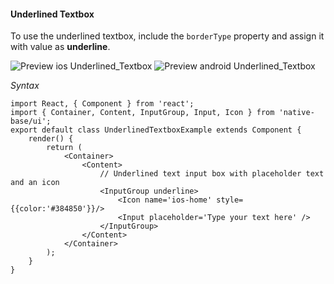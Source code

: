 #### Underlined Textbox

To use the underlined textbox, include the <code>borderType</code> property and assign it with value as **underline**.

![Preview ios Underlined_Textbox](https://github.com/GeekyAnts/NativeBase-KitchenSink/raw/master/screenshots/ios/underlineInput.png)
![Preview android Underlined_Textbox](https://github.com/GeekyAnts/NativeBase-KitchenSink/raw/master/screenshots/android/underlineInput.png)

*Syntax*
<pre class="line-numbers"><code class="language-jsx">import React, { Component } from 'react';
import { Container, Content, InputGroup, Input, Icon } from 'native-base/ui';
export default class UnderlinedTextboxExample extends Component {
    render() {
        return (
            &lt;Container>
                &lt;Content>​
                    // Underlined text input box with placeholder text and an icon
                    &lt;InputGroup underline>
                        &lt;Icon name='ios-home' style=&#123;{color:'#384850'}}/>
                        &lt;Input placeholder='Type your text here' />
                    &lt;/InputGroup>
                &lt;/Content>
            &lt;/Container>
        );
    }
}</code></pre><br />
